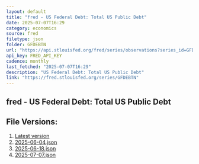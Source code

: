 ```yaml
---
layout: default
title: "fred - US Federal Debt: Total US Public Debt"
date: 2025-07-07T16:29
category: economics
source: fred
filetype: json
folder: GFDEBTN
url: "https://api.stlouisfed.org/fred/series/observations?series_id=GFDEBTN&file_type=json&observation_end=[date %Y-%m-%d]"
api_key: FRED_API_KEY
cadence: monthly
last_fetched: "2025-07-07T16:29"
description: "US Federal Debt: Total US Public Debt"
link: "https://fred.stlouisfed.org/series/GFDEBTN"
---
```


## fred - US Federal Debt: Total US Public Debt

<div id="data-chart"></div>
<div id="data-table"></div>
<script>
document.addEventListener('DOMContentLoaded', function(){
  ShowChart($('#data-chart'));
  SourceTabler($('#data-table'));
});
</script>

## File Versions:
1. [Latest version](./latest.json)
2. [2025-06-04.json](./2025-06-04.json)
3. [2025-06-18.json](./2025-06-18.json)
4. [2025-07-07.json](./2025-07-07.json)
